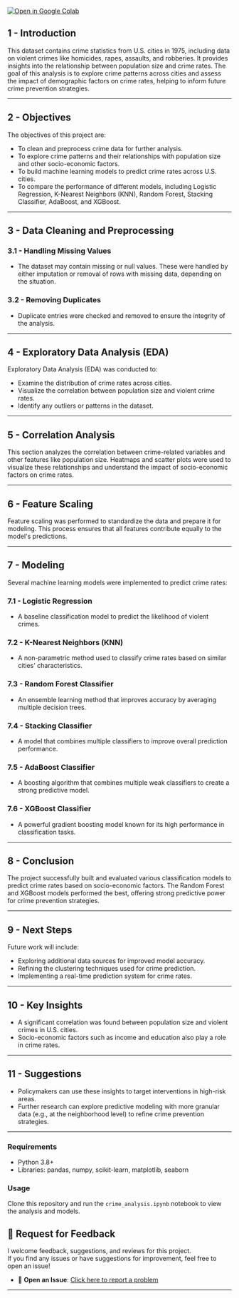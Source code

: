[![Open in Google Colab](https://colab.research.google.com/assets/colab-badge.svg)](https://colab.research.google.com/github/MuhammadAbbas01/Predict-Crime-rate/blob/main/Untitled10.ipynb)

## 1 - Introduction

This dataset contains crime statistics from U.S. cities in 1975, including data on violent crimes like homicides, rapes, assaults, and robberies. It provides insights into the relationship between population size and crime rates. The goal of this analysis is to explore crime patterns across cities and assess the impact of demographic factors on crime rates, helping to inform future crime prevention strategies.

---

## 2 - Objectives

The objectives of this project are:
- To clean and preprocess crime data for further analysis.
- To explore crime patterns and their relationships with population size and other socio-economic factors.
- To build machine learning models to predict crime rates across U.S. cities.
- To compare the performance of different models, including Logistic Regression, K-Nearest Neighbors (KNN), Random Forest, Stacking Classifier, AdaBoost, and XGBoost.

---

## 3 - Data Cleaning and Preprocessing

### 3.1 - Handling Missing Values
- The dataset may contain missing or null values. These were handled by either imputation or removal of rows with missing data, depending on the situation.

### 3.2 - Removing Duplicates
- Duplicate entries were checked and removed to ensure the integrity of the analysis.

---

## 4 - Exploratory Data Analysis (EDA)

Exploratory Data Analysis (EDA) was conducted to:
- Examine the distribution of crime rates across cities.
- Visualize the correlation between population size and violent crime rates.
- Identify any outliers or patterns in the dataset.

---

## 5 - Correlation Analysis

This section analyzes the correlation between crime-related variables and other features like population size. Heatmaps and scatter plots were used to visualize these relationships and understand the impact of socio-economic factors on crime rates.

---

## 6 - Feature Scaling

Feature scaling was performed to standardize the data and prepare it for modeling. This process ensures that all features contribute equally to the model's predictions.

---

## 7 - Modeling

Several machine learning models were implemented to predict crime rates:

### 7.1 - Logistic Regression
- A baseline classification model to predict the likelihood of violent crimes.

### 7.2 - K-Nearest Neighbors (KNN)
- A non-parametric method used to classify crime rates based on similar cities' characteristics.

### 7.3 - Random Forest Classifier
- An ensemble learning method that improves accuracy by averaging multiple decision trees.

### 7.4 - Stacking Classifier
- A model that combines multiple classifiers to improve overall prediction performance.

### 7.5 - AdaBoost Classifier
- A boosting algorithm that combines multiple weak classifiers to create a strong predictive model.

### 7.6 - XGBoost Classifier
- A powerful gradient boosting model known for its high performance in classification tasks.

---

## 8 - Conclusion

The project successfully built and evaluated various classification models to predict crime rates based on socio-economic factors. The Random Forest and XGBoost models performed the best, offering strong predictive power for crime prevention strategies.

---

## 9 - Next Steps

Future work will include:
- Exploring additional data sources for improved model accuracy.
- Refining the clustering techniques used for crime prediction.
- Implementing a real-time prediction system for crime rates.

---

## 10 - Key Insights

- A significant correlation was found between population size and violent crimes in U.S. cities.
- Socio-economic factors such as income and education also play a role in crime rates.

---

## 11 - Suggestions

- Policymakers can use these insights to target interventions in high-risk areas.
- Further research can explore predictive modeling with more granular data (e.g., at the neighborhood level) to refine crime prevention strategies.

---

### Requirements
- Python 3.8+
- Libraries: pandas, numpy, scikit-learn, matplotlib, seaborn

### Usage
Clone this repository and run the `crime_analysis.ipynb` notebook to view the analysis and models.

## 📢 Request for Feedback
I welcome feedback, suggestions, and reviews for this project.  
If you find any issues or have suggestions for improvement, feel free to open an issue!

- 🐛 **Open an Issue**: [Click here to report a problem](https://github.com/MuhammadAbbas01/Predict-Crime-rate/issues)               
---
